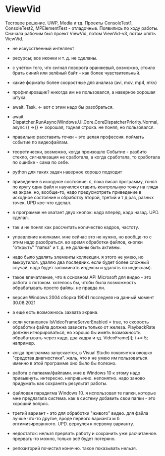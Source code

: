 # ViewVid
Тестовое решение. UWP, Media и тд. Проекты ConsoleTest1, ConsoleTest2, MPElementTest - отладочные. Появились по ходу работы.
Сначала рабочим был проект ViewVid, потом ViewVid-v3, потом опять ViewVid.

 - не искусственный интеллект

 - ресурсы; все иконки и т. д. не сделаны.

 - с учётом того, что сигнал поворота оранжевый, возможно, стоило брать синий или зелёный байт – как более чувствительный.

 - какие форматы более скоростные для анализа (avi, mov, mp4, mkv)

 - профилировщик? никогда им не пользовался, а наверное хорошая штука.

 - await. Task. <- вот с этим надо бы разобраться.

 - await Dispatcher.RunAsync(Windows.UI.Core.CoreDispatcherPriority.Normal, async () =>{} <- хорошая, годная строка. не понял, но пользовался.

 - правильно расставить точки – это целая профессия. поймать событие по видеофайлам.

 - теоретически, возможно, когда произошло Событие - разбито стекло, сигнализация не сработала, а когда сработала, то сработала по ошибке - сама по себе.

 - python для таких задач наверное хорошо подходит

 - приведение в исходное состояние. я, пока писал программу, гонял по кругу один файл и научился ставить контрольную точку на глядя на экран.
   но, вообще-то, надо предусмотреть приведение в исходное состояние и обработку второй, третий и т д раз, разных точек.
   UPD кое-что сделал.

 - в программе не хватает двух кнопок: кадр вперёд, кадр назад.
   UPD. сделал.
 
 - так и не понял как рассчитать количество кадров, частоту.
 
 - управление кнопками. мне сейчас это не нужно, но вообще-то с этим надо разобраться. во время обработки файлов, кнопки "открыть" "папка" и т. д.
   не должны быть активны.

 - надо было удалять элементы коллекции. я этого не умею, но выкрутился. удаляю два последних.
   если будет более сложный случай, надо будет запоминать индексы и удалять по индексам).

 - такое впечатление, что в основном API Microsoft для видео - это работа с потоком. хотелось бы, чтобы была возможность обрабатывать просто файлы. не правда ли.

 - версия Windows 2004 сборка 19041 последняя на данный момент 30.08.2021

 - а ещё есть возможнось захвата экрана.

 - если установлен IsVideoFrameServerEnabled = true, то скорость обработки файла должна зависеть только от железа. PlaybackRate должен игнорироваться,
   но хорошо бы иметь возможность обрабатывать через кадр, два кадра и тд. VideoFrame[i]; i += 5; например.

 - когда программа запускается, в Visual Studio появляется окошко "средства диагностики". жаль, что я не умею им пользоваться. именно в этой программе оно было бы полезно.

 - работа с папками/файлами. мне в Windows 10 к этому надо привыкнуть. интересно. непривычно. непонятно. надо заново придумать как сохранять результат работы.

 - файловая парадигма Windows 10. я использовал те папки, которые мне предлагала система. как в систему добавить свои папки - это хороший вопрос.
 
 - третий вариант - это для обработки "живого" видео. для файла лучше что-то другое, вроде первого варианта м б оптимизированного.
   UPD. вернулся к первому варианту.

 - недостаток: нельзя прервать работу и сохранить уже расчитанное. прервать-то можно, только всё будет потеряно.
 
 - репозиторий почистил конечно. такое показывать нельзя.
 
